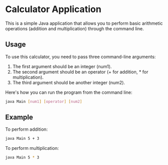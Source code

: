 # Calculator Application

This is a simple Java application that allows you to perform basic arithmetic operations (addition and multiplication) through the command line.

## Usage

To use this calculator, you need to pass three command-line arguments:

1. The first argument should be an integer (num1).
2. The second argument should be an operator (+ for addition, \* for multiplication).
3. The third argument should be another integer (num2).

Here's how you can run the program from the command line:

```bash
java Main [num1] [operator] [num2]
```

## Example

To perform addition:

```bash
java Main 5 + 3
```

To perform multiplication:

```bash
java Main 5 * 3
```
